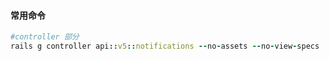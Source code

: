#### 常用命令
```ruby
#controller 部分
rails g controller api::v5::notifications --no-assets --no-view-specs    # 跳过view 和 assets


```